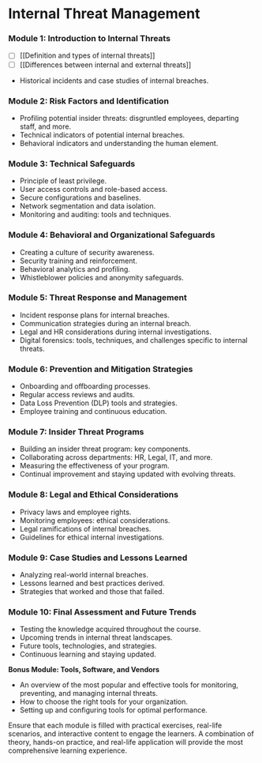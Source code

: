 <!--
author:   Matt Anderson

email:    matt@phishbate.com

version:  0.1.1

language: en

narrator: Australian Female

icon:   img/logo/lia-phishbate-logo.png

logo:   img/covers/managing-internal-threats.png

comment:  Explore 'Internal Threats.' Understand insider risks, implement preventive measures, and safeguard organizational assets.

link:     https://cdn.jsdelivr.net/chartist.js/latest/chartist.min.css

script:   https://cdn.jsdelivr.net/chartist.js/latest/chartist.min.js

mode:     Slides

-->

# Internal Threat Management

### **Module 1: Introduction to Internal Threats**
- [ ] [[Definition and types of internal threats]]
- [ ] [[Differences between internal and external threats]]
- Historical incidents and case studies of internal breaches.

### **Module 2: Risk Factors and Identification**
- Profiling potential insider threats: disgruntled employees, departing staff, and more.
- Technical indicators of potential internal breaches.
- Behavioral indicators and understanding the human element.

### **Module 3: Technical Safeguards**
- Principle of least privilege.
- User access controls and role-based access.
- Secure configurations and baselines.
- Network segmentation and data isolation.
- Monitoring and auditing: tools and techniques.

### **Module 4: Behavioral and Organizational Safeguards**
- Creating a culture of security awareness.
- Security training and reinforcement.
- Behavioral analytics and profiling.
- Whistleblower policies and anonymity safeguards.

### **Module 5: Threat Response and Management**
- Incident response plans for internal breaches.
- Communication strategies during an internal breach.
- Legal and HR considerations during internal investigations.
- Digital forensics: tools, techniques, and challenges specific to internal threats.

### **Module 6: Prevention and Mitigation Strategies**
- Onboarding and offboarding processes.
- Regular access reviews and audits.
- Data Loss Prevention (DLP) tools and strategies.
- Employee training and continuous education.

### **Module 7: Insider Threat Programs**
- Building an insider threat program: key components.
- Collaborating across departments: HR, Legal, IT, and more.
- Measuring the effectiveness of your program.
- Continual improvement and staying updated with evolving threats.

### **Module 8: Legal and Ethical Considerations**
- Privacy laws and employee rights.
- Monitoring employees: ethical considerations.
- Legal ramifications of internal breaches.
- Guidelines for ethical internal investigations.

### **Module 9: Case Studies and Lessons Learned**
- Analyzing real-world internal breaches.
- Lessons learned and best practices derived.
- Strategies that worked and those that failed.

### **Module 10: Final Assessment and Future Trends**
- Testing the knowledge acquired throughout the course.
- Upcoming trends in internal threat landscapes.
- Future tools, technologies, and strategies.
- Continuous learning and staying updated.

**Bonus Module: Tools, Software, and Vendors**
- An overview of the most popular and effective tools for monitoring, preventing, and managing internal threats.
- How to choose the right tools for your organization.
- Setting up and configuring tools for optimal performance.

Ensure that each module is filled with practical exercises, real-life scenarios, and interactive content to engage the learners. A combination of theory, hands-on practice, and real-life application will provide the most comprehensive learning experience.